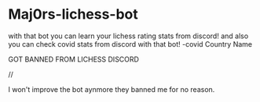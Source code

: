 # Maj0rs-lichess-bot
with that bot you can learn your lichess rating stats from discord!
and also you can check covid stats from discord with that bot! -covid Country Name


GOT BANNED FROM LICHESS DISCORD

//

I won't improve the bot aynmore they banned me for no reason.
